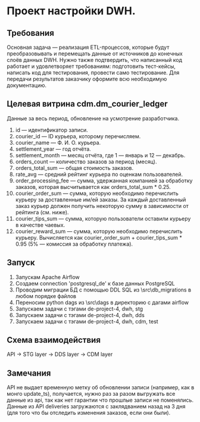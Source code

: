 # Проект настройки DWH.


## Требования 
Основная задача — реализация ETL-процессов, которые будут преобразовывать и перемещать данные от источников до конечных слоёв данных DWH.
Нужно также подтвердить, что написанный код работает и удовлетворяет требованиям: подготовить тест-кейсы, написать код для тестирования, провести само тестирование.
Для передачи результатов заказчику оформите всю необходимую документацию.

## Целевая витрина cdm.dm_courier_ledger
Данные за весь период, обновление на усмотрение разработчика.

1. id — идентификатор записи.
2. courier_id — ID курьера, которому перечисляем.
3. courier_name — Ф. И. О. курьера.
4. settlement_year — год отчёта.
5. settlement_month — месяц отчёта, где 1 — январь и 12 — декабрь.
6. orders_count — количество заказов за период (месяц).
7. orders_total_sum — общая стоимость заказов.
8. rate_avg — средний рейтинг курьера по оценкам пользователей.
9. order_processing_fee — сумма, удержанная компанией за обработку заказов, которая высчитывается как orders_total_sum * 0.25.
10. courier_order_sum — сумма, которую необходимо перечислить курьеру за доставленные им/ей заказы. За каждый доставленный заказ курьер должен получить некоторую сумму в зависимости от рейтинга (см. ниже).
11. courier_tips_sum — сумма, которую пользователи оставили курьеру в качестве чаевых.
12. courier_reward_sum — сумма, которую необходимо перечислить курьеру. Вычисляется как courier_order_sum + courier_tips_sum * 0.95 (5% — комиссия за обработку платежа).

## Запуск 
1. Запускам Apache Airflow
2. Создаем connection 'postgresql_de' к базе данных PostgreSQL
3. Проводим миграции БД с помощью DDL SQL из \src\db_migrations в любом порядке файлов
4. Переносим python dags из \src\dags в директорию с дагами airflow
5. Запускаем задачи с тэгами de-project-4, dwh, stg
6. Запускаем задачи с тэгами de-project-4, dwh, dds
7. Запускаем задачи с тэгами de-project-4, dwh, cdm, test

## Схема взаимодействия
API -> STG layer -> DDS layer -> CDM layer

## Замечания
API не выдает временную метку об обновлении записи (например, как в монго update_ts), получается, нужно раз за разом выгружать все данные из api, так как нет гарантии что прошлые записи не поменялись.
Данные из API deliveries загружаются с заклядванием назад на 3 дня (для того что бы отследить изменения заказов, если они были).
